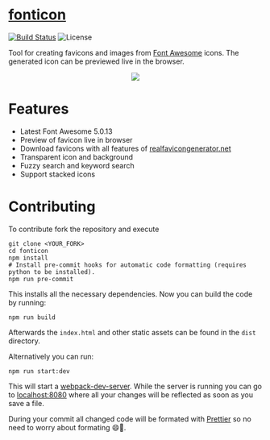 # [fonticon](http://gauger.io/fonticon)

[![Build Status](https://travis-ci.com/devgg/fonticon.svg?branch=master)](https://travis-ci.com/devgg/fonticon)
![License](https://img.shields.io/github/license/devgg/fonticon.svg)

Tool for creating favicons and images from [Font Awesome](http://fontawesome.io/) icons. The generated icon can be previewed live in the browser.

<p align="center">
  <img src="https://user-images.githubusercontent.com/8250067/41500849-e678252c-7199-11e8-9554-14a8bbae8653.gif">
</p>

# Features

* Latest Font Awesome 5.0.13
* Preview of favicon live in browser
* Download favicons with all features of [realfavicongenerator.net](https://realfavicongenerator.net)
* Transparent icon and background
* Fuzzy search and keyword search
* Support stacked icons

# Contributing

To contribute fork the repository and execute

```shell
git clone <YOUR_FORK>
cd fonticon
npm install
# Install pre-commit hooks for automatic code formatting (requires python to be installed).
npm run pre-commit
```

This installs all the necessary dependencies. Now you can build the code by running:

```shell
npm run build
```

Afterwards the `index.html` and other static assets can be found in the `dist` directory.

Alternatively you can run:

```shell
npm run start:dev
```

This will start a [webpack-dev-server](https://github.com/webpack/webpack-dev-server). While the server is running you can go to [localhost:8080](http://localhost:8080) where all your changes will be reflected as soon as you save a file.

During your commit all changed code will be formated with [Prettier](https://prettier.io/) so no need to worry about formating 😄🎉.
